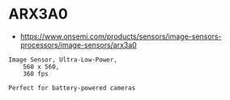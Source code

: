 # ARX3A0

* https://www.onsemi.com/products/sensors/image-sensors-processors/image-sensors/arx3a0

```
Image Sensor, Ultra-Low-Power, 
    560 x 560, 
    360 fps

Perfect for battery-powered cameras


```
